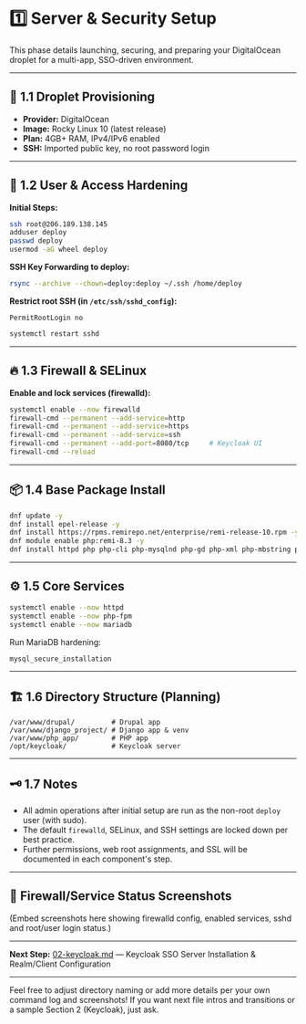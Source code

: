 # 1️⃣ Server & Security Setup

This phase details launching, securing, and preparing your DigitalOcean droplet for a multi-app, SSO-driven environment.

***

## 🚦 1.1 Droplet Provisioning

- **Provider:** DigitalOcean
- **Image:** Rocky Linux 10 (latest release)
- **Plan:** 4GB+ RAM, IPv4/IPv6 enabled
- **SSH:** Imported public key, no root password login

***

## 🔐 1.2 User & Access Hardening

**Initial Steps:**
```bash
ssh root@206.189.138.145
adduser deploy
passwd deploy
usermod -aG wheel deploy
```

**SSH Key Forwarding to deploy:**
```bash
rsync --archive --chown=deploy:deploy ~/.ssh /home/deploy
```

**Restrict root SSH (in `/etc/ssh/sshd_config`):**
```
PermitRootLogin no
```
```bash
systemctl restart sshd
```

***

## 🔥 1.3 Firewall & SELinux

**Enable and lock services (firewalld):**
```bash
systemctl enable --now firewalld
firewall-cmd --permanent --add-service=http
firewall-cmd --permanent --add-service=https
firewall-cmd --permanent --add-service=ssh
firewall-cmd --permanent --add-port=8080/tcp     # Keycloak UI
firewall-cmd --reload
```

***

## 📦 1.4 Base Package Install

```bash
dnf update -y
dnf install epel-release -y
dnf install https://rpms.remirepo.net/enterprise/remi-release-10.rpm -y
dnf module enable php:remi-8.3 -y
dnf install httpd php php-cli php-mysqlnd php-gd php-xml php-mbstring php-json php-fpm mariadb-server python3 python3-pip unzip wget java-17-openjdk-devel composer -y
```

***

## ⚙️ 1.5 Core Services

```bash
systemctl enable --now httpd
systemctl enable --now php-fpm
systemctl enable --now mariadb
```
Run MariaDB hardening:
```bash
mysql_secure_installation
```

***

## 🏗️ 1.6 Directory Structure (Planning)

```
/var/www/drupal/         # Drupal app  
/var/www/django_project/ # Django app & venv  
/var/www/php_app/        # PHP app  
/opt/keycloak/           # Keycloak server  
```

***

## 🗝 1.7 Notes

- All admin operations after initial setup are run as the non-root `deploy` user (with sudo).
- The default `firewalld`, SELinux, and SSH settings are locked down per best practice.
- Further permissions, web root assignments, and SSL will be documented in each component's step.

***

## 📸 Firewall/Service Status Screenshots

(Embed screenshots here showing firewalld config, enabled services, sshd and root/user login status.)

***

**Next Step:** [02-keycloak.md](./02-keycloak.md) — Keycloak SSO Server Installation & Realm/Client Configuration

***

Feel free to adjust directory naming or add more details per your own command log and screenshots! If you want next file intros and transitions or a sample Section 2 (Keycloak), just ask.
